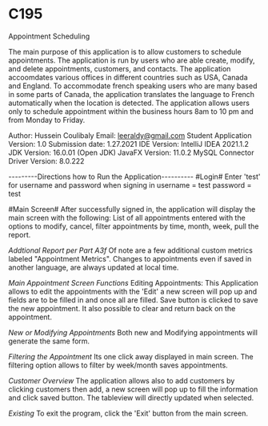 # C195

Appointment Scheduling

The main purpose of this application is to allow customers to schedule appointments. The application is run by users who are able create, modify, 
and delete appointments, customers, and contacts. The application accoomdates various offices in different countries such as USA, Canada and England.
To accommodate french speaking users who are many based in some parts of Canada, the application translates the language to French automatically when the location is detected.
The application allows users only to schedule appointment within the business hours 8am to 10 pm and from Monday to Friday.

Author: Hussein Coulibaly
Email: leeraldy@gmail.com
Student Application Version: 1.0
Submission date: 1.27.2021
IDE Version: IntelliJ IDEA 2021.1.2
JDK Version: 16.0.01 (Open JDK)
JavaFX Version: 11.0.2
MySQL Connector Driver Version: 8.0.222

---------Directions how to Run the Application----------
#Login#
Enter 'test' for username and password when signing in
username = test
password = test

#Main Screen#
After successfully signed in, the application will display the main screen with the following:
List of all appointments entered with the options to modify, cancel, filter appointments by time, month, week, pull the report.

_Addtional Report per Part A3f_
Of note are a few additional custom metrics labeled "Appointment Metrics". 
Changes to appointments even if saved in another language, are always updated at local time.

_Main Appointment Screen Functions_
Editing Appointments: This Application allows to edit the appointments with the 'Edit' a new screen will pop up and fields are to be filled in and once all are filled. 
Save button is clicked to save the new appointment. It also possible to clear and return back on the appointment.

_New or Modifying Appointments_
Both new and Modifying appointments will generate the same form.

_Filtering the Appointment_
Its one click away displayed in main screen. The filtering option allows to filter by week/month saves appointments.

_Customer Overview_
The application allows also to add customers by clicking customers then add, a new screen will pop up to fill the information and click saved button.
The tableview will directly updated when selected.

_Existing_
To exit the program, click the 'Exit' button from the main screen.
